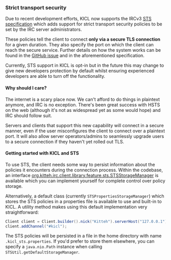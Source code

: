 ### Strict transport security

Due to recent development efforts, KICL now supports the IRCv3
[STS specification](https://ircv3.net/specs/core/sts-3.3.html) which adds support for strict transport security
policies to be set by the IRC server administrators.

These policies tell the client to connect **only via a secure TLS connection** for a given duration. They also specify
the port on which the client can reach the secure service. Further details on how the system works can be found in the
[GitHub issue](https://github.com/KittehOrg/KittehIRCClientLib/issues/139) and in the aforementioned specification.

Currently, STS support in KICL is opt-in but in the future this may change to give new developers protection by default
whilst ensuring experienced developers are able to turn off the functionality.

#### Why should I care?

The internet is a scary place now. We can't afford to do things in plaintext anymore, and IRC is no exception.
There's been great success with HSTS on the web (although it's not as widespread yet as some would hope) and
IRC should follow suit.

Servers and clients that support this new capability will connect in a secure manner, even if the user misconfigures
the client to connect over a plaintext port. It will also allow server operators/admins to seamlessly upgrade users to
a secure connection if they haven't yet rolled out TLS.

#### Getting started with KICL and STS

To use STS, the client needs some way to persist information about the policies it encounters during the connection
process. Within the codebase, an interface [org.kitteh.irc.client.library.feature.sts.STSStorageManager](http://kittehorg.github.io/KittehIRCClientLib/org/kitteh/irc/client/library/feature/sts/STSStorageManager.html)
is available which you can implement yourself for complete control over policy storage.

Alternatively, a default class (currently `STSPropertiesStorageManager`) which stores the STS policies in a properties
file is available to use and built-in to KICL. A utility method makes using this default implementation very straightforward:

```java
Client client = Client.builder().nick("Kitteh").serverHost("127.0.0.1").stsStorageManager(STSUtil.getDefaultStorageManager()).build();
client.addChannel("#kicl");
```

The STS policies will be persisted in a file in the home directory with name `.kicl_sts.properties`. If you'd prefer to
store them elsewhere, you can specify a `java.nio.Path` instance when calling `STSUtil.getDefaultStorageManager`.
